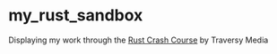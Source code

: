# my_rust_sandbox
Displaying my work through the [Rust Crash Course](https://www.youtube.com/watch?v=zF34dRivLOw) by Traversy Media
